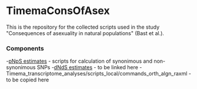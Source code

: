# TimemaConsOfAsex

This is the repository for the collected scripts used in the study "Consequences of asexuality in natural populations" (Bast et al.).


### Components

 -[pNpS estimates](pNpS) - scripts for calculation of synonimous and non-synonimous SNPs
 -[dNdS estimates](https://github.com/AsexGenomeEvol/dN-dS-ratio-estimates) - to be linked here
 -Timema_transcriptome_analyses/scripts_local/commands_orth_algn_raxml - to be copied here
